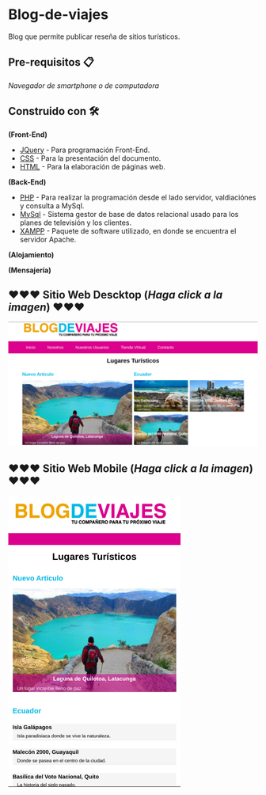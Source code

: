# Blog-de-viajes
Blog que permite publicar reseña de sitios turísticos.

## Pre-requisitos 📋
_Navegador de smartphone o de computadora_

## Construido con 🛠️
**(Front-End)**
* [JQuery](https://jquery.com/) - Para programación Front-End.
* [CSS](https://www.w3.org/Style/CSS/Overview.en.html) - Para la presentación del documento.
* [HTML](https://rometools.github.io/rome/) - Para la elaboración de páginas web.

**(Back-End)**
* [PHP](https://www.php.net/) - Para realizar la programación desde el lado servidor, valdiaciónes y consulta a MySql.
* [MySql](https://www.mysql.com/) - Sistema gestor de base de datos relacional usado para los planes de televisión y los clientes.
* [XAMPP](https://www.apachefriends.org/es/index.html) - Paquete de software utilizado, en donde se encuentra el servidor Apache.

**(Alojamiento)**

**(Mensajería)**

## ❤️❤️❤️ Sitio Web Descktop (_Haga click a la imagen_) ❤️❤️❤️
[![Sitio web](img/Blog-de-Viajes.png)](https://)

## ❤️❤️❤️ Sitio Web Mobile (_Haga click a la imagen_) ❤️❤️❤️
[![Sitio web](img/Blog-de-viajes-mobile.png)](https://)

